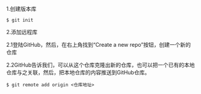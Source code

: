 1.创建版本库

 ```
 $ git init
 ```



2.添加远程库



2.1登陆GitHub，然后，在右上角找到“Create a new repo”按钮，创建一个新的仓库



2.2GitHub告诉我们，可以从这个仓库克隆出新的仓库，也可以把一个已有的本地仓库与之关联，然后，把本地仓库的内容推送到GitHub仓库。

```
$ git remote add origin <仓库地址>
```

